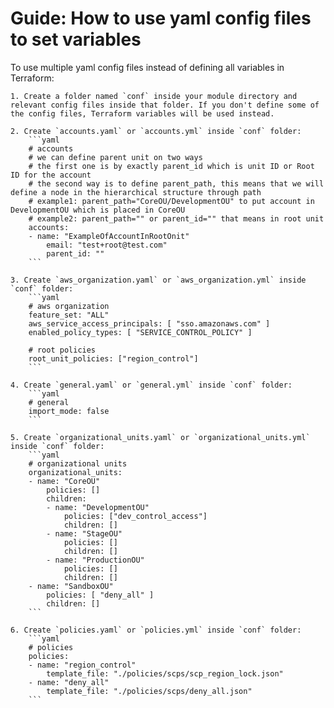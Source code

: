 # Guide: How to use yaml config files to set variables

To use multiple yaml config files instead of defining all variables in Terraform:

    1. Create a folder named `conf` inside your module directory and relevant config files inside that folder. If you don't define some of the config files, Terraform variables will be used instead.

    2. Create `accounts.yaml` or `accounts.yml` inside `conf` folder:
        ```yaml
        # accounts
        # we can define parent unit on two ways
        # the first one is by exactly parent_id which is unit ID or Root ID for the account
        # the second way is to define parent_path, this means that we will define a node in the hierarchical structure through path
        # example1: parent_path="CoreOU/DevelopmentOU" to put account in DevelopmentOU which is placed in CoreOU
        # example2: parent_path="" or parent_id="" that means in root unit
        accounts:
        - name: "ExampleOfAccountInRootOnit"
            email: "test+root@test.com"
            parent_id: ""
        ```

    3. Create `aws_organization.yaml` or `aws_organization.yml` inside `conf` folder:
        ```yaml
        # aws organization
        feature_set: "ALL"
        aws_service_access_principals: [ "sso.amazonaws.com" ]
        enabled_policy_types: [ "SERVICE_CONTROL_POLICY" ]

        # root policies
        root_unit_policies: ["region_control"]
        ```

    4. Create `general.yaml` or `general.yml` inside `conf` folder:
        ```yaml
        # general
        import_mode: false
        ```

    5. Create `organizational_units.yaml` or `organizational_units.yml` inside `conf` folder:
        ```yaml
        # organizational units
        organizational_units:
        - name: "CoreOU"
            policies: []
            children:
            - name: "DevelopmentOU"
                policies: ["dev_control_access"]
                children: []
            - name: "StageOU"
                policies: []
                children: []
            - name: "ProductionOU"
                policies: []
                children: []
        - name: "SandboxOU"
            policies: [ "deny_all" ]
            children: []
        ```

    6. Create `policies.yaml` or `policies.yml` inside `conf` folder:
        ```yaml
        # policies
        policies:
        - name: "region_control"
            template_file: "./policies/scps/scp_region_lock.json"
        - name: "deny_all"
            template_file: "./policies/scps/deny_all.json"
        ```
